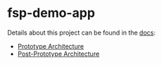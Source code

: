 # fsp-demo-app

Details about this project can be found in the [docs](./docs):

- [Prototype Architecture](./docs/architecture/prototype.md)
- [Post-Prototype Architecture](./docs/architecture/post-prototype.md)

